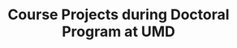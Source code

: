 ---
title: Course Projects during Doctoral Program at UMD
order: 1
img: /assets/img/FRAFWT.jpg
publications:
  - date: 2015-02-19
    links:
        page: //nitinjsanket.wixsite.com/home
---